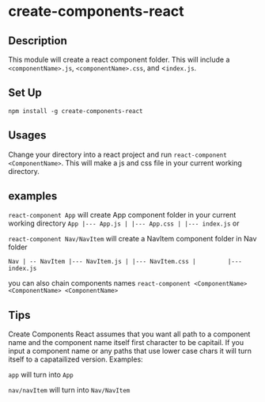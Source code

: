 # create-components-react

## Description
This module will create a react component folder. This will include a `<componentName>.js`, `<componentName>.css`, and <`index.js`. 

## Set Up
`npm install -g create-components-react`

## Usages
Change your directory into a react project and run `react-component <ComponentName>`. This will make a js and css file in your current working directory.


## examples

`react-component App`
will create App component folder in your current working directory
` App
  |--- App.js
  |
  |--- App.css
  |
  |--- index.js
`
or

`react-component Nav/NavItem`
will create a NavItem component folder in Nav folder

` Nav
  | -- NavItem
      |--- NavItem.js
      |
      |--- NavItem.css
      |        
      |--- index.js
`


you can also chain components names
`react-component <ComponentName> <ComponentName> <ComponentName>`


## Tips

Create Components React assumes that you want all path to a component name and the component name itself first character to be capitail. If you input a component name or any paths that use lower case chars it will turn itself to a capatailized version. Examples: 

`app` will turn into `App`

`nav/navItem` will turn into `Nav/NavItem`


